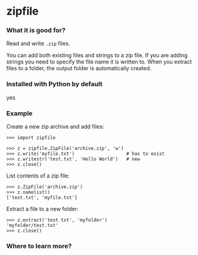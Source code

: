 
# zipfile

### What it is good for?

Read and write `.zip` files.

You can add both existing files and strings to a zip file. If you are adding strings you need to specify the file name it is written to. When you extract files to a folder, the output folder is automatically created.

### Installed with Python by default

yes

### Example

Create a new zip archive and add files:

    >>> import zipfile

    >>> z = zipfile.ZipFile('archive.zip', 'w')
    >>> z.write('myfile.txt')                   # has to exist
    >>> z.writestr('test.txt', 'Hello World')   # new
    >>> z.close()

List contents of a zip file:

    >>> z.ZipFile('archive.zip')
    >>> z.namelist()
    ['test.txt', 'myfile.txt']

Extract a file to a new folder:

    >>> z.extract('test.txt', 'myfolder')
    'myfolder/test.txt'
    >>> z.close()

### Where to learn more?

[]()
